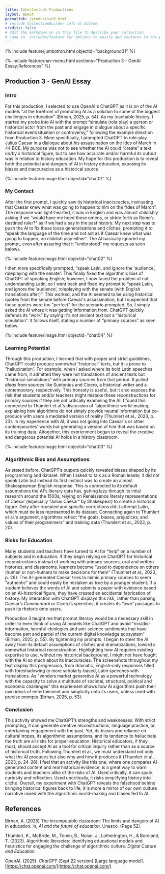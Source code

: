 ```yaml
---
title: Intellectual Productions
layout: about
permalink: /production3.html
# include CollectionBuilder info at bottom
credits: false
# Edit the markdown on in this file to describe your collection
# Look in _includes/feature for options to easily add features to the page
---
```


{% include feature/jumbotron.html objectid="background01" %}

{% include feature/nav-menu.html sections="Production 3 - GenAI Essay;References" %}

## Production 3 - GenAI Essay

### Intro 
For this production, I selected to use OpenAI's ChatGPT as it is on of the AI models "at the forefront of promoting AI as a solution to some of the biggest challenges in education" (Birhan, 2025, p. 54). As my teachable history, I started my probe into AI with the prompt “simulate (role play) a person or historical actor from the past and engage in dialogue about a specific historical event/situation or controversy,” following the example direction from Production 3. More specifically, I prompted ChatGPT to role-play Julius Caesar in a dialogue about his assassination on the Ides of March in 44 BCE. My purpose was not to see whether the AI could “create” a text on/by a historical figure, but to see how accurate and/or harmful its output was in relation to history education. My hope for this production is to reveal both the potential and dangers of AI in history education, exposing its biases and inaccuracies as a historical source.

{% include feature/image.html objectid="chat01" %}

### My Contact
After the first prompt, I quickly saw its historical inaccuracies, insinuating that Caesar knew what was going to happen to him on the “Ides of March”. The response was light-hearted, it was in English and was almost childishly asking if we “would have me heed these omens, or stride forth as Rome’s destined ruler?” as if we had a say in the past history. My next step was to push the AI to fix these loose generalizations and cliches, prompting it to “speak the language of the time and not act as if Caesar knew what was going to happen, no childish play either”. The AI basically ignored my prompt, even after assuring that it “understood” my requests as seen below). 

{% include feature/image.html objectid="chat02" %}

I then more specifically prompted, “speak Latin, and ignore the 'audience’, roleplaying with the senate”. This finally fixed the algorithmic bias of ChatGPT of speaking English; however, I now faced the problem of not understanding Latin, so I went back and fixed my prompt to “speak Latin, and ignore the 'audience’, roleplaying with the senate (with English translations after)”. This worked, and the AI seemed to be using historical quotes from the senate before Caesar's assassination, but I suspected that these quotes were too "perfect" for the scenario prompted. So, I simply asked the AI where it was getting information from. ChatGPT quickly defends its “work” by saying it's not ancient text but a “historical simulation”. It follows itself, stating a number of “primary sources” as seen below.

{% include feature/image.html objectid="chat04" %}

### Learning Potential
Through this production, I learned that with proper and strict guidelines, ChatGPT could produce somewhat “historical” texts, but it is prone to "hallucination”. For example, when I asked where its bold Latin speeches came from, it admitted they were not translations of ancient texts but “historical simulations” with primary sources from that period. It pulled *ideas* from sources like Suetonius and Cicero, a historical writer and a contemporary, respectively. This honesty is useful, but it also exposes the risk that students and/or teachers might mistake these reconstructions for primary sources if they are not critically examining the AI. I found this connected to Thumlert et al.’s discussion of “algorithmic world-making, explaining how algorithms do not simply provide neutral information but co-produce with users a mediated version of reality (Thumlert et al., 2023, p. 23). In my experience with AI, it was not going into Caesar's or other contemporaries’ words but generating a version of him that was based on its training data. Altogether, this exprienment began to reveal the creative and dangerous potential AI holds in a history classroom. 

{% include feature/image.html objectid="chat03" %}

### Algorithmic Bias and Assumptions
As stated before, ChatGPT’s outputs quickly revealed biases shaped by its programming and dataset. When I asked to talk as a Roman leader, it did not speak Latin but instead its first instinct was to create an almost Shakespearean English response. This is connected to its default assumptions the AI's literary data has, getting lazy through its intial research around the 1500s, relying on Renaissance literary representations of Caesar (especially “Julius Caesar” by Shakespear) to create a historical figure. Only after repeated and specific corrections did it attempt Latin, which must be less represented in its dataset. Connecting again to Thumlert et al.'s argument, algorithms reflect “the goals, biases, prejudices, and values of their programmers” and training data (Thumlert et al., 2023, p. 20).

### Risks for Education
Many students and teachers have turned to AI for “help” on a number of subjects and in education. If they begin relying on ChatGPT for historical reconstructions instead of working with primary sources, oral and written histories, and classrooms, learners become “used to dependence on others (human or non-human) to make decisions for them” (Thumlert et al., 2023, p. 26). The AI-generated Caesar tries to mimic primary sources to seem “authentic” and could easily be mistaken as true by a younger student. If a student believes the words of AI and submits a paper with evidence based on an AI-historical figure, they have created an accidental fabrication of history. My interaction with ChatGPT displays this risk, rather than parsing Caesar’s *Commentarii* or Cicero’s speeches, it creates its “own” passages to push its rhetoric onto users.

Production 3 taught me that prompt literacy would be a necessary skill in order to even think of using AI models like ChatGPT and avoid "mis/dis-information, harmful ideologies and anti-science sentiments that have become part and parcel of the current digital knowledge ecosystem" (Birhan, 2025, p. 55). By tightening my prompts, I began to steer the AI away from its default assumptions of clichés and dramatizations, toward a somewhat historical reconstruction. Highlighting how AI requires existing expertise to use, without my historical background, I might not have fought with the AI so much about its inaccuracies. The screenshots throughout my text display this progression, from dramatic, English-only responses filled with foreshadowing to more scholarly-based, Latin speeches with translations. As "vendors market generative AI as a powerful technology with the capacity to solve a multitude of societal, structural, political and economic challenges" this expriement shows how Ai algorithms push their own ideas of entertainment and simplicity onto its users, unless used with precise prompts (Birhan, 2025, p. 53).

### Conclusion
This activity showed me ChatGPT’s strengths and weaknesses. With strict prompting, it can generate creative reconstructions, language practice, or entertaining engagement with the past. Yet, its biases and reliance on cultural tropes, its algorithmic assumptions, and its tendency to hallucinate the truth are all risks for proper education. Historical educators, if they must, should accept AI as a tool for critical inquiry rather than as a source of historical truth. Following Thumlert et al., we must understand not only what the AI produces but also why and how it produces it (Thumlert et al., 2023, p. 24–26). I feel that an activity like this one, where one compares AI-generated content and real historical evidence, is a great way to warn students and teachers alike of the risks of AI. Used critically, it can spark curiosity and reflection. Used uncritically, it risks simplifying history into cliché. Overall, my experiment with ChatGPT reveals the falsehood behind bringing historical figures back to life; it is more a mirror of our own culture narrative mixed with the algorithmic world-making and biases fed to AI.


## References

Birhan, A. (2025) The incomputable classroom: The limits and dangers of AI in education. In, *AI and the future of education.* Unesco. (Page 52). 

Thumlert, K., McBride, M., Tomin, B., Nolan, J., Lotherington, H., & Boreland, T. (2023). Algorithmic literacies: Identifying educational models and heuristics for engaging the challenge of algorithmic culture. *Digital Culture and Education.*

OpenAI. (2025). *ChatGPT* (Sept 22 version) [Large language model]. [https://chat.openai.com/](https://chat.openai.com/)

